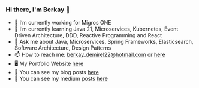 ### Hi there, I'm Berkay 👋
- 🔭 I’m currently working for Migros ONE
- 🌱 I’m currently learning Java 21, Microservices, Kubernetes, Event Driven Architecture, DDD, Reactive Programming and React
- 💬 Ask me about Java, Microservices, Spring Frameworks, Elasticsearch, Software Architecture, Design Patterns
- 📫 How to reach me: berkay_demirel22@hotmail.com or [here](https://www.linkedin.com/in/berkay22demirel)
- &#128421; My Portfolio Website [here](https://berkaydemirel.dev)
- 📖 You can see my blog posts [here](https://blog.berkaydemirel.dev)
- 📕 You can see my medium posts [here](https://berkay22demirel.medium.com)
